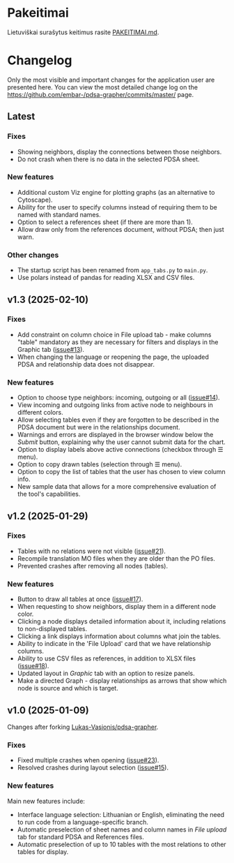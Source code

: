 # Pakeitimai
Lietuviškai surašytus keitimus rasite [PAKEITIMAI.md](PAKEITIMAI.md).

# Changelog
Only the most visible and important changes for the application user are presented here. 
You can view the most detailed change log on the https://github.com/embar-/pdsa-grapher/commits/master/ page.

## Latest
### Fixes
- Showing neighbors, display the connections between those neighbors.
- Do not crash when there is no data in the selected PDSA sheet.

### New features
- Additional custom Viz engine for plotting graphs (as an alternative to Cytoscape).
- Ability for the user to specify columns instead of requiring them to be named with standard names.
- Option to select a references sheet (if there are more than 1).
- Allow draw only from the references document, without PDSA; then just warn.

### Other changes
- The startup script has been renamed from `app_tabs.py` to `main.py`.
- Use polars instead of pandas for reading XLSX and CSV files.

## v1.3 (2025-02-10)
### Fixes
- Add constraint on column choice in File upload tab - make columns "table" mandatory 
  as they are necessary for filters and displays in the Graphic tab
  ([issue#13](https://github.com/Lukas-Vasionis/pdsa-grapher/issues/13)).
- When changing the language or reopening the page, the uploaded PDSA and relationship data does not disappear.

### New features
- Option to choose type neighbors: incoming, outgoing or all ([issue#14](https://github.com/Lukas-Vasionis/pdsa-grapher/issues/14)).
- View incoming and outgoing links from active node to neighbours in different colors.
- Allow selecting tables even if they are forgotten to be described in the PDSA document 
  but were in the relationships document.
- Warnings and errors are displayed in the browser window below the *Submit* button, 
  explaining why the user cannot submit data for the chart.
- Option to display labels above active connections (checkbox through ☰ menu).
- Option to copy drawn tables (selection through ☰ menu).
- Option to copy the list of tables that the user has chosen to view column info.
- New sample data that allows for a more comprehensive evaluation of the tool's capabilities.

## v1.2 (2025-01-29)
### Fixes
- Tables with no relations were not visible ([issue#21](https://github.com/Lukas-Vasionis/pdsa-grapher/issues/21)).
- Recompile translation MO files when they are older than the PO files.
- Prevented crashes after removing all nodes (tables).

### New features
- Button to draw all tables at once ([issue#17](https://github.com/Lukas-Vasionis/pdsa-grapher/issues/17)).
- When requesting to show neighbors, display them in a different node color.
- Clicking a node displays detailed information about it, including relations to non-displayed tables.
- Clicking a link displays information about columns what join the tables.
- Ability to indicate in the 'File Upload' card that we have relationship columns.
- Ability to use CSV files as references, in addition to XLSX files ([issue#18](https://github.com/Lukas-Vasionis/pdsa-grapher/issues/18)).
- Updated layout in *Graphic* tab with an option to resize panels.
- Make a directed Graph - display relationships as arrows that 
  show which node is source and which is target.

## v1.0 (2025-01-09)
Changes after forking [Lukas-Vasionis/pdsa-grapher](https://github.com/Lukas-Vasionis/pdsa-grapher).

### Fixes
- Fixed multiple crashes when opening ([issue#23](https://github.com/Lukas-Vasionis/pdsa-grapher/issues/23)).
- Resolved crashes during layout selection ([issue#15](https://github.com/Lukas-Vasionis/pdsa-grapher/issues/15)).

### New features
Main new features include:
- Interface language selection: Lithuanian or English, eliminating the need to run code from a language-specific branch.
- Automatic preselection of sheet names and column names in *File upload* tab 
  for standard PDSA and References files.
- Automatic preselection of up to 10 tables with the most relations to other tables for display.
